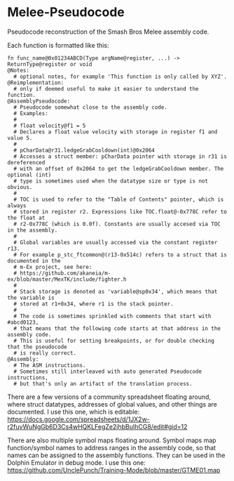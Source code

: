 # Melee-Pseudocode
Pseudocode reconstruction of the Smash Bros Melee assembly code.

Each function is formatted like this:
```
fn func_name@0x01234ABCD(Type argName@register, ...) -> ReturnType@register or void
@Notes:
  # optional notes, for example 'This function is only called by XYZ'.
@Reimplementation:
  # only if deemed useful to make it easier to understand the function.
@AssemblyPseudocode:
  # Pseudocode somewhat close to the assembly code.
  # Examples:
  #
  # float velocity@f1 = 5
  # Declares a float value velocity with storage in register f1 and value 5.
  # 
  # pCharData@r31.ledgeGrabCooldown(int)@0x2064
  # Accesses a struct member: pCharData pointer with storage in r31 is dereferenced
  # with an offset of 0x2064 to get the ledgeGrabCooldown member. The optional (int)
  # type is sometimes used when the datatype size or type is not obvious.
  # 
  # TOC is used to refer to the "Table of Contents" pointer, which is always
  # stored in register r2. Expressions like TOC.float@-0x778C refer to the float at
  # r2-0x778C (which is 0.0f). Constants are usually accesed via TOC in the assembly.
  #
  # Global variables are usually accessed via the constant register r13.
  # For example p_stc_ftcommon@(r13-0x514c) refers to a struct that is documented in the
  # m-Ex project, see here:
  # https://github.com/akaneia/m-ex/blob/master/MexTK/include/fighter.h
  #
  # Stack storage is denoted as 'variable@sp0x34', which means that the variable is
  # stored at r1+0x34, where r1 is the stack pointer.
  #
  # The code is sometimes sprinkled with comments that start with #abcd0123,
  # that means that the following code starts at that address in the assembly code.
  # This is useful for setting breakpoints, or for double checking that the pseudocode
  # is really correct.
@Assembly:
  # The ASM instructions.
  # Sometimes still interleaved with auto generated Pseudocode instructions,
  # but that's only an artifact of the translation process.
```
There are a few versions of a community spreadsheet floating around, where struct datatypes,
addresses of global values, and other things are documented. I use this one, which is editable:
https://docs.google.com/spreadsheets/d/1JX2w-r2fuvWuNgGb6D3Cs4wHQKLFegZe2jhbBuIhCG8/edit#gid=12

There are also multiple symbol maps floating around. Symbol maps map function/symbol names to
address ranges in the assembly code, so that names can be assigned to the assembly functions.
They can be used in the Dolphin Emulator in debug mode. I use this one:
https://github.com/UnclePunch/Training-Mode/blob/master/GTME01.map
